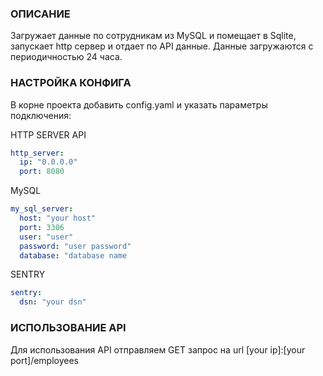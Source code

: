 ### ОПИСАНИЕ
Загружает данные по сотрудникам из MySQL и помещает в Sqlite, запускает http сервер и отдает по API данные. Данные загружаются с периодичностью 24 часа.

### НАСТРОЙКА КОНФИГА
В корне проекта добавить config.yaml и указать параметры подключения:

HTTP SERVER API
```yaml
http_server:
  ip: "0.0.0.0"
  port: 8080
```
MySQL 
```yaml
my_sql_server:
  host: "your host"
  port: 3306
  user: "user"
  password: "user password"
  database: "database name 
```
SENTRY 
```yaml
sentry:
  dsn: "your dsn"
```

### ИСПОЛЬЗОВАНИЕ API
Для использования API отправляем GET запрос на url [your ip]:[your port]/employees

